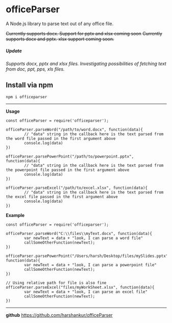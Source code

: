# officeParser
A Node.js library to parse text out of any office file. 

~~Currently supports docx. Support for pptx and xlsx coming soon~~
~~Currently supports docx and pptx. xlsx support coming soon.~~

##### Update
*Supports docx, pptx and xlsx files. Investigating possibilities of fetching text from doc, ppt, pps, xls files.*



## Install via npm


```
npm i officeparser
```

----------

**Usage**
```
const officeParser = require('officeparser');

officeParser.parseWord("/path/to/word.docx", function(data){
        // "data" string in the callback here is the text parsed from the word file passed in the first argument above
        console.log(data)
})

officeParser.parsePowerPoint("/path/to/powerpoint.pptx", function(data){
        // "data" string in the callback here is the text parsed from the powerpoint file passed in the first argument above
        console.log(data)
})

officeParser.parseExcel("/path/to/excel.xlsx", function(data){
        // "data" string in the callback here is the text parsed from the excel file passed in the first argument above
        console.log(data)
})
```

**Example**
```
const officeParser = require('officeparser');

officeParser.parseWord("C:\\files\\myText.docx", function(data){
        var newText = data + "look, I can parse a word file"
        callSomeOtherFunction(newText);
})

officeParser.parsePowerPoint("/Users/harsh/Desktop/files/mySlides.pptx", function(data){
        var newText = data + "look, I can parse a powerpoint file"
        callSomeOtherFunction(newText);
})

// Using relative path for file is also fine
officeParser.parseExcel("files/myWorkSheet.xlsx", function(data){
        var newText = data + "look, I can parse an excel file"
        callSomeOtherFunction(newText);
})
```

----------

**github**
https://github.com/harshankur/officeParser

